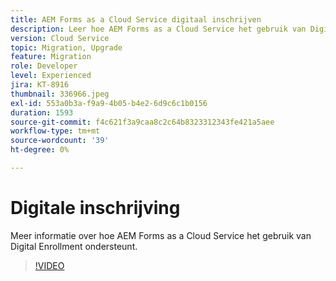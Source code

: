 ```yaml
---
title: AEM Forms as a Cloud Service digitaal inschrijven
description: Leer hoe AEM Forms as a Cloud Service het gebruik van Digital Enrollment ondersteunt.
version: Cloud Service
topic: Migration, Upgrade
feature: Migration
role: Developer
level: Experienced
jira: KT-8916
thumbnail: 336966.jpeg
exl-id: 553a0b3a-f9a9-4b05-b4e2-6d9c6c1b0156
duration: 1593
source-git-commit: f4c621f3a9caa8c2c64b8323312343fe421a5aee
workflow-type: tm+mt
source-wordcount: '39'
ht-degree: 0%

---
```


# Digitale inschrijving

Meer informatie over hoe AEM Forms as a Cloud Service het gebruik van Digital Enrollment ondersteunt.

>[!VIDEO](https://video.tv.adobe.com/v/336966?quality=12&learn=on)

